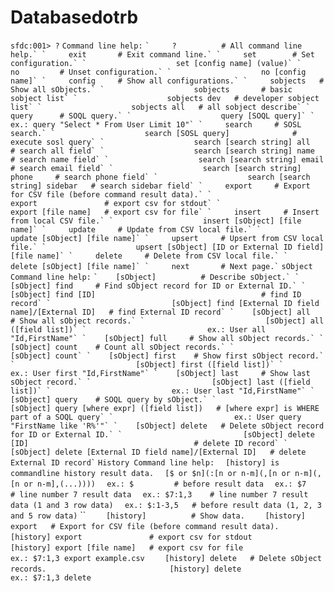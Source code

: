 Databasedotrb
=============

`sfdc:001> ?`
`Command line help:`
``
`     ?          # All command line help.`
`     exit       # Exit command line.`
`     set        # Set configuration.`
`                    set [config name] (value)`
`     no         # Unset configuration.`
`                    no [config name]`
`     config     # Show all configurations.`
`     sobjects   # Show all sObjects.`
`                    sobjects       # basic sobject list`
`                    sobjects dev   # developer sobject list`
`                    sobjects all   # all sobject describe`
`     query      # SOQL query.`
`                    query [SOQL query]`
`                    ex.: query "Select * From User Limit 10"`
`     search     # SOSL search.`
`                    search [SOSL query]              # execute sosl query`
`                    search [search string] all       # search all field`
`                    search [search string] name      # search name field`
`                    search [search string] email     # search email field`
`                    search [search string] phone     # search phone field`
`                    search [search string] sidebar   # search sidebar field`
`     export     # Export for CSV file (before command result data).`
`                    export               # export csv for stdout`
`                    export [file name]   # export csv for file`
`     insert     # Insert from local CSV file.`
`                    insert [sObject] [file name]`
`     update     # Update from CSV local file.`
`                    update [sObject] [file name]`
`     upsert     # Upsert from CSV local file.`
`                    upsert [sObject] [ID or External ID field] [file name]`
`     delete     # Delete from CSV local file.`
`                    delete [sObject] [file name]`
`     next       # Next page.`
``
`sObject Command line help:`
``
`    [sObject]          # Describe sObject.`
`    [sObject] find     # Find sObject record for ID or External ID.`
`                           [sObject] find [ID]                                     # find ID record`
`                           [sObject] find [External ID field name]/[External ID]   # find External ID record`
`    [sObject] all      # Show all sObject records.`
`                           [sObject] all ([field list])`
`                           ex.: User all "Id,FirstName"`
`    [sObject] full     # Show all sObject records.`
`    [sObject] count    # Count all sObject records.`
`                           [sObject] count`
`    [sObject] first    # Show first sObject record.`
`                           [sObject] first ([field list])`
`                           ex.: User first "Id,FirstName"`
`    [sObject] last     # Show last sObject record.`
`                           [sObject] last ([field list])`
`                           ex.: User last "Id,FirstName"`
`    [sObject] query    # SOQL query by sObject.`
`                           [sObject] query [where expr] ([field list])   # [where expr] is WHERE part of a SOQL query`
`                           ex.: User query "FirstName like 'R%'"`
`    [sObject] delete   # Delete sObject record for ID or External ID.`
`                           [sObject] delete [ID]                                     # delete ID record`
`                           [sObject] delete [External ID field name]/[External ID]   # delete External ID record`
``
`History Command line help:`
`  [history] is commandline history result data.`
`  [$ or $n](:[n or n-m](,[n or n-m](,[n or n-m],(...))))`
`  ex.: $         # before result data`
`  ex.: $7        # line number 7 result data`
`  ex.: $7:1,3    # line number 7 result data (1 and 3 row data)`
`  ex.: $:1-3,5   # before result data (1, 2, 3 and 5 row data)`
``
`    [history]          # Show data.`
`    [history] export   # Export for CSV file (before command result data).`
`                           [history] export               # export csv for stdout`
`                           [history] export [file name]   # export csv for file`
`                           ex.: $7:1,3 export example.csv`
`    [history] delete   # Delete sObject records.`
`                           [history] delete`
`                           ex.: $7:1,3 delete`

